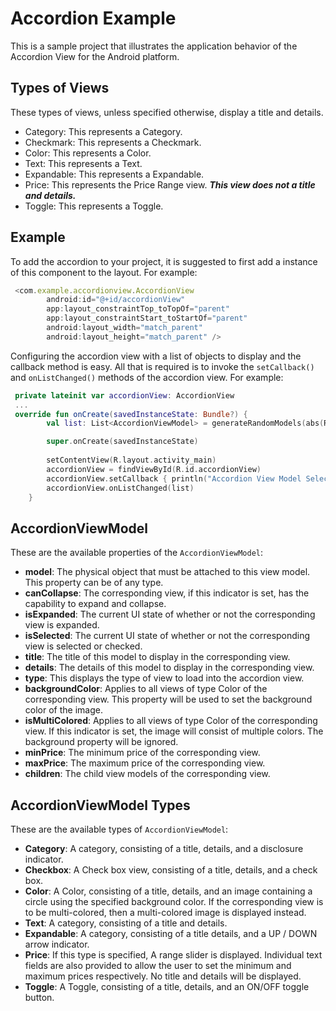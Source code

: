 # Accordion Example
This is a sample project that illustrates the application behavior of the Accordion View for the Android platform.
## Types of Views
These types of views, unless specified otherwise, display a title and details.
* Category: This represents a Category.
* Checkmark: This represents a Checkmark.
* Color: This represents a Color.
* Text: This represents a Text.
* Expandable: This represents a Expandable.
* Price: This represents the Price Range view. **_This view does not a title and details._**
* Toggle: This represents a Toggle.

## Example
To add the accordion to your project, it is suggested to first add a instance of this component to the layout. For example:
```javascript
 <com.example.accordionview.AccordionView
        android:id="@+id/accordionView"
        app:layout_constraintTop_toTopOf="parent"
        app:layout_constraintStart_toStartOf="parent"
        android:layout_width="match_parent"
        android:layout_height="match_parent" />
```
Configuring the accordion view with a list of objects to display and the callback method is easy. All that is required is to invoke the ```setCallback()``` and ```onListChanged()``` methods of the accordion view. For example:
```kotlin
 private lateinit var accordionView: AccordionView
 ...
 override fun onCreate(savedInstanceState: Bundle?) {
        val list: List<AccordionViewModel> = generateRandomModels(abs(Random.nextInt()) %100)

        super.onCreate(savedInstanceState)
        
        setContentView(R.layout.activity_main)
        accordionView = findViewById(R.id.accordionView)
        accordionView.setCallback { println("Accordion View Model Selected: $it") }
        accordionView.onListChanged(list)
    }
```
## AccordionViewModel
These are the available properties of the ```AccordionViewModel```:
* **model**: The physical object that must be attached to this view model. This property can be of any type.
* **canCollapse**: The corresponding view, if this indicator is set, has the capability to expand and collapse.
* **isExpanded**: The current UI state of whether or not the corresponding view is expanded.
* **isSelected**: The current UI state of whether or not the corresponding view is selected or checked.
* **title**: The title of this model to display in the corresponding view.
* **details**: The details of this model to display in the corresponding view.
* **type**: This displays the type of view to load into the accordion view.
* **backgroundColor**: Applies to all views of type Color of the corresponding view. This property will be used to set the background color of the image.
* **isMultiColored**: Applies to all views of type Color of the corresponding view. If this indicator is set, the image will consist of multiple colors. The background property will be ignored.
* **minPrice**: The minimum price of the corresponding view.
* **maxPrice**: The maximum price of the corresponding view.
* **children**: The child view models of the corresponding view.

## AccordionViewModel Types
These are the available types of ```AccordionViewModel```:
* **Category**: A category, consisting of a title, details, and a disclosure indicator.
* **Checkbox**: A Check box view, consisting of a title, details, and a check box.
* **Color**: A Color, consisting of a title, details, and an image containing a circle using the specified background color. If the corresponding view is to be multi-colored, then a multi-colored image is displayed instead.
* **Text**: A category, consisting of a title and details.
* **Expandable**: A category, consisting of a title details, and a UP / DOWN arrow indicator.
* **Price**: If this type is specified, A range slider is displayed. Individual text fields are also provided to allow the user to set the minimum and maximum prices respectively. No title and details will be displayed.
* **Toggle**: A Toggle, consisting of a title, details, and an ON/OFF toggle button.
